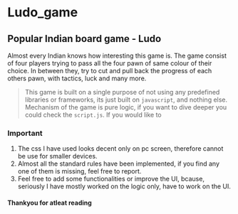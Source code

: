 # Ludo_game
## Popular Indian board game - **Ludo**
Almost every Indian knows how interesting this game is. The game consist of four players trying to pass all the four pawn of same colour of their choice.
In between they, try to cut and pull back the progress of each others pawn, with tactics, luck and many more.

> This game is built on a single purpose of not using any predefined libraries or frameworks, its just built on `javascript`, and nothing else.
> Mechanism of the game is pure logic, if you want to dive deeper you could check the `script.js`.
> If you would like to 

### Important 
1. The css I have used looks decent only on pc screen, therefore cannot be use for smaller devices.
2. Almost all the standard rules have been implemented, if you find any one of them is missing, feel free to report.
3. Feel free to add some functionalities or improve the UI, bcause, seriously I have mostly worked on the logic only, have to work on the UI.

#### Thankyou for atleat reading
